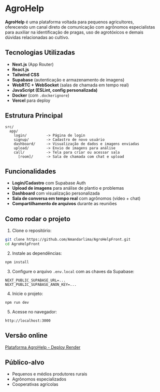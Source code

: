 # AgroHelp 

**AgroHelp** é uma plataforma voltada para pequenos agricultores, oferecendo um canal direto de comunicação com agrônomos especialistas para auxiliar na identificação de pragas, uso de agrotóxicos e demais dúvidas relacionadas ao cultivo.

##  Tecnologias Utilizadas

- **Next.js** (App Router)
- **React.js**
- **Tailwind CSS**
- **Supabase** (autenticação e armazenamento de imagens)
- **WebRTC + WebSocket** (salas de chamada em tempo real)
- **JavaScript (ESLint, config personalizada)**
- **Docker** (com `.dockerignore`)
- **Vercel** para deploy

##  Estrutura Principal

```
src/
  app/
    login/         -> Página de login
    signup/        -> Cadastro de novo usuário
    dashboard/     -> Visualização de dados e imagens enviadas
    upload/        -> Envio de imagens para análise
    call/          -> Tela para criar ou acessar sala
      [room]/      -> Sala de chamada com chat e upload
```

##  Funcionalidades

-  **Login/Cadastro** com Supabase Auth
-  **Upload de imagens** para análise de plantio e problemas
-  **Dashboard** com visualização personalizada
-  **Sala de conversa em tempo real** com agrônomos (vídeo + chat)
-  **Compartilhamento de arquivos** durante as reuniões

##  Como rodar o projeto

1. Clone o repositório:
```bash
git clone https://github.com/Amandarlima/AgroHelpFront.git
cd AgroHelpFront
```

2. Instale as dependências:
```bash
npm install
```

3. Configure o arquivo `.env.local` com as chaves da Supabase:
```
NEXT_PUBLIC_SUPABASE_URL=...
NEXT_PUBLIC_SUPABASE_ANON_KEY=...
```

4. Inicie o projeto:
```bash
npm run dev
```

5. Acesse no navegador:
```
http://localhost:3000
```

## Versão online

[Plataforma AgroHelp - Deploy Render](https://agrohelpfront-yx9h.onrender.com/login)

##  Público-alvo

- Pequenos e médios produtores rurais
- Agrônomos especializados
- Cooperativas agrícolas

